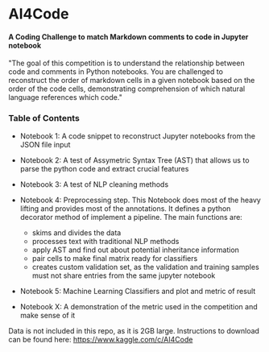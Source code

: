 # AI4Code
#### A Coding Challenge to match Markdown comments to code in Jupyter notebook

"The goal of this competition is to understand the relationship between code and comments in Python notebooks. You are challenged to reconstruct the order of markdown cells in a given notebook based on the order of the code cells, demonstrating comprehension of which natural language references which code."


### Table of Contents
- Notebook 1: A code snippet to reconstruct Jupyter notebooks from the JSON file input

- Notebook 2: A test of Assymetric Syntax Tree (AST) that allows us to parse the python code and extract crucial features 

- Notebook 3: A test of NLP cleaning methods 

- Notebook 4: Preprocessing step. This Notebook does most of the heavy lifting and provides most of the annotations. It defines a python decorator method of implement a pipeline. The main functions are:
  - skims and divides the data
  - processes text with traditional NLP methods
  - apply AST and find out about potential inheritance information
  - pair cells to make final matrix ready for classifiers
  - creates custom validation set, as the validation and training samples must not share entries from the same jupyter notebook

- Notebook 5: Machine Learning Classifiers and plot and metric of result

- Notebook X: A demonstration of the metric used in the competition and make sense of it

Data is not included in this repo, as it is 2GB large. Instructions to download can be found here:
https://www.kaggle.com/c/AI4Code
